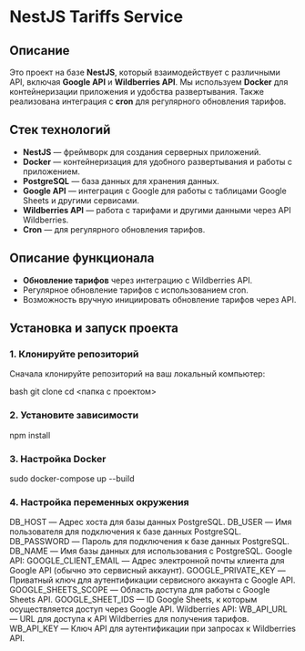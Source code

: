 # NestJS Tariffs Service

## Описание

Это проект на базе **NestJS**, который взаимодействует с различными API, включая **Google API** и **Wildberries API**. Мы используем **Docker** для контейнеризации приложения и удобства развертывания. Также реализована интеграция с **cron** для регулярного обновления тарифов.

## Стек технологий

- **NestJS** — фреймворк для создания серверных приложений.
- **Docker** — контейнеризация для удобного развертывания и работы с приложением.
- **PostgreSQL** — база данных для хранения данных.
- **Google API** — интеграция с Google для работы с таблицами Google Sheets и другими сервисами.
- **Wildberries API** — работа с тарифами и другими данными через API Wildberries.
- **Cron** — для регулярного обновления тарифов.

## Описание функционала

- **Обновление тарифов** через интеграцию с Wildberries API.
- Регулярное обновление тарифов с использованием cron.
- Возможность вручную инициировать обновление тарифов через API.

## Установка и запуск проекта

### 1. Клонируйте репозиторий

Сначала клонируйте репозиторий на ваш локальный компьютер:

bash
git clone <URL>
cd <папка с проектом>

### 2. Установите зависимости

npm install

### 3. Настройка Docker

sudo docker-compose up --build

### 4. Настройка переменных окружения

DB_HOST — Адрес хоста для базы данных PostgreSQL.
DB_USER — Имя пользователя для подключения к базе данных PostgreSQL.
DB_PASSWORD — Пароль для подключения к базе данных PostgreSQL.
DB_NAME — Имя базы данных для использования с PostgreSQL.
Google API:
GOOGLE_CLIENT_EMAIL — Адрес электронной почты клиента для Google API (обычно это сервисный аккаунт).
GOOGLE_PRIVATE_KEY — Приватный ключ для аутентификации сервисного аккаунта с Google API.
GOOGLE_SHEETS_SCOPE — Область доступа для работы с Google Sheets API.
GOOGLE_SHEET_IDS — ID Google Sheets, к которым осуществляется доступ через Google API.
Wildberries API:
WB_API_URL — URL для доступа к API Wildberries для получения тарифов.
WB_API_KEY — Ключ API для аутентификации при запросах к Wildberries API.
